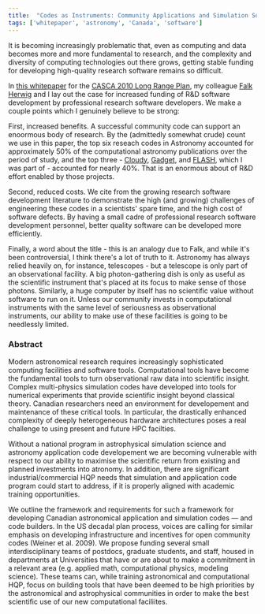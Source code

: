 ```yaml
---
title:  "Codes as Instruments: Community Applications and Simulation Software for the Hardware Architectures of the Next Decade"
tags: ['whitepaper', 'astronomy', 'Canada', 'software']
---
```


It is becoming increasingly problematic that, even as computing and data becomes more and more fundamental to research, and the complexity and diversity of computing technologies out there grows, getting stable funding for developing high-quality research software remains so difficult.

In [this whitepaper](www.casca.ca/lrp2010/Docs/LRPReports/CAI.pdf) for the [CASCA 2010 Long Range Plan](http://www.casca.ca/lrp2010/), my colleague [Falk Herwig](http://www.astro.uvic.ca/~fherwig/) and I lay out the case for increased funding of R&D software development by professional research software developers.  We make a couple points which I genuinely believe to be strong:

First, increased benefits. A successful community code can support an enoormous body of research.  By the (admittedly somewhat crude) count we use in this paper, the top six reseach codes in Astronomy accounted for approximately 50% of the computational astronomy publications over the period of study, and the top three - [Cloudy](http://www.nublado.org/), [Gadget](http://www.mpa-garching.mpg.de/galform/gadget/), and [FLASH](http://www.flash.uchicago.edu/site/), which I was part of - accounted for nearly 40%.  That is an enormous about of R&D effort enabled by those projects.

Second, reduced costs. We cite from the growing research software development literature to demonstrate the high (and growing) challenges of engineering these codes in a scientists' spare time, and the high cost of software defects.  By having a small cadre of professional research software development personnel, better quality software can be developed more efficiently.

Finally, a word about the title - this is an analogy due to Falk, and while it's been controversial, I think there's a lot of truth to it.  Astronomy has always relied heavily on, for instance, telescopes - but a telescope is only part of an observational facility.  A big photon-gathering dish is only as useful as the scientific instrument that's placed at its focus to make sense of those photons.  Similarly, a huge computer by itself has no scientific value without software to run on it.  Unless our community invests in computational instruments with the same level of seriousness as observational instruments, our ability to make use of these facilities is going to be needlessly limited.

### Abstract

Modern astronomical research requires increasingly sophisticated computing facilities and software tools. Computational tools have become the fundamental tools to turn observational raw data into scientific insight. Complex multi-physics simulation codes have developed into tools for numerical experiments that provide scientific insight beyond classical theory. Canadian researchers need an environment for developement and maintenance of these critical tools. In particular, the drastically enhanced complexity of deeply heterogeneous hardware architectures poses a real challenge to using present and future HPC facilties.

Without a national program in astrophysical simulation science and astronomy application code developement we are becoming vulnerable with respect to our ability to maximise the scientific return from existing and planned investments into atronomy. In addition, there are significant industrial/commercial HQP needs that simulation and application code program could start to address, if it is properly aligned with academic training opportunities.

We outline the framework and requirements for such a framework for developing Canadian astronomical application and simulation codes — and code builders. In the US decadal plan process, voices are calling for similar emphasis on developing infrastructure and incentives for open community codes (Weiner et al. 2009). We propose funding several small interdisciplinary teams of postdocs, graduate students, and staff, housed in departments at Universities that have or are about to make a commitment in a relevant area (e.g. applied math, computational physics, modeling science). These teams can, while training astronomical and computational HQP, focus on building tools that have been deemed to be high priorities by the astronomical and astrophysical communities in order to make the best scientific use of our new computational faciliites.
